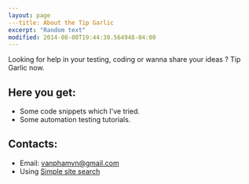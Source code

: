 ```yaml
---
layout: page
---title: About the Tip Garlic
excerpt: "Random text"
modified: 2014-08-08T19:44:38.564948-04:00
---
```


Looking for help in your testing, coding or wanna share your ideas ? Tip Garlic now.

## Here you get:

* Some code snippets which I've tried.
* Some automation testing tutorials.

## Contacts:
* Email: vanphamvn@gmail.com
* Using [Simple site search](https://github.com/christian-fei/Simple-Jekyll-Search)

